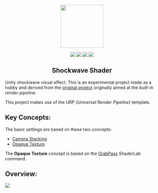 <p align="center">
<img src="https://github.com/SlideZero/icons-logos/blob/main/Unity/unity-tab-square-white.png" width="140"/>
</p>

<p align="center">
<img src="https://img.shields.io/badge/Unity-2020.1.2-lightgrey"/> <img src="https://img.shields.io/badge/Template-URP-green"/> <img src="https://img.shields.io/badge/Feature-Shader_Graph-blue"/> <img src="https://img.shields.io/badge/Status-Experimental-red"/>
</p>

<h2 align="center">Shockwave Shader</h2>

Unity shockwave visual effect. This is an experimental project made as a hobby and derived from the [original project](https://github.com/SlideZero/shockwave-shader) originally aimed at the <em>built-in render pipeline.</em>

This project makes use of the URP (<em>Universal Render Pipeline</em>) template.

## Key Concepts:

The basic settings are based on these two concepts:
- [Camera Stacking](https://docs.unity3d.com/Packages/com.unity.render-pipelines.universal@7.2/manual/camera-stacking.html)
- [Opaque Texture](https://docs.unity3d.com/Packages/com.unity.render-pipelines.universal@7.1/manual/universalrp-asset.html)

The <b>Opaque Texture</b> concept is based on the [GrabPass](https://docs.unity3d.com/Manual/SL-GrabPass.html) ShaderLab command.

## Overview:

<img src="https://zesdev-resources.s3.amazonaws.com/shockwave-shader.gif"/>
